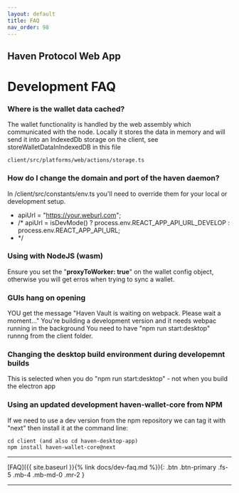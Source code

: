 ```yaml
---
layout: default
title: FAQ
nav_order: 98
---
```

## Haven Protocol Web App
# Development FAQ

### Where is the wallet data cached?

The wallet functionality is handled by the web assembly which communicated with the node. Locally it stores the data in memory and will send it into an IndexedDb storage on the client, see storeWalletDataInIndexedDB in this file
```
client/src/platforms/web/actions/storage.ts
```

### How do I change the domain and port of the haven daemon?

In /client/src/constants/env.ts you'll need to override them for your local or development setup.
+  apiUrl = "https://your.weburl.com";
+  /*
   apiUrl = isDevMode()
     ? process.env.REACT_APP_API_URL_DEVELOP
     : process.env.REACT_APP_API_URL;
+  */

### Using with NodeJS (wasm)
Ensure you set the "**proxyToWorker: true**" on the wallet config object, otherwise you will get erros when trying to sync a wallet.


### GUIs hang on opening 
YOU get the message "Haven Vault is waiting on webpack. Please wait a moment..."
You're building a development version and it needs webpac running in the background
You need to have "npm run start:desktop" runnng from the client folder.

### Changing the desktop build environment during developemnt builds
This is selected when you do "npm run start:desktop" - not when you build the electron app


### Using an updated development haven-wallet-core from NPM
If we need to use a dev version from the npm repository we can tag it with "next"
then install it 
at the command line:
```
cd client (and also cd haven-desktop-app)
npm install haven-wallet-core@next
```
---
[FAQ]({{ site.baseurl }}{% link docs/dev-faq.md %}){: .btn .btn-primary .fs-5 .mb-4 .mb-md-0 .mr-2 }

---
